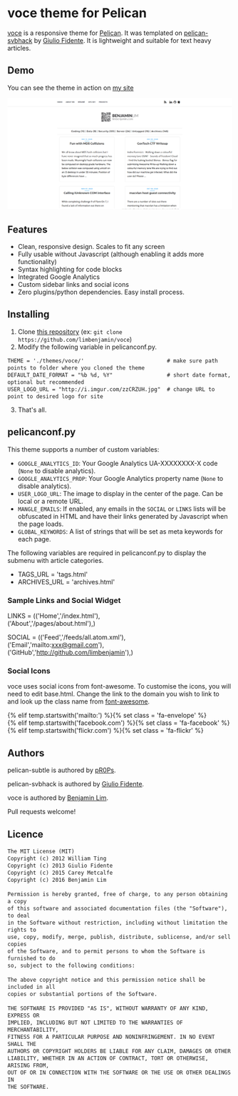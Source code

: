 voce theme for Pelican
======================

[voce](https://github.com/limbenjamin/voce) is a responsive theme for [Pelican](http://getpelican.com). It was templated on [pelican-svbhack](https://github.com/gfidente/pelican-svbhack) by [Giulio Fidente](https://github.com/giulivo). It is lightweight and suitable for text heavy articles.


## Demo

You can see the theme in action on [my site](https://limbenjamin.com/)

![theme screenshot](https://github.com/limbenjamin/voce/raw/master/screenshot.png)

## Features

- Clean, responsive design. Scales to fit any screen
- Fully usable without Javascript (although enabling it adds more functionality)
- Syntax highlighting for code blocks
- Integrated Google Analytics
- Custom sidebar links and social icons
- Zero plugins/python dependencies. Easy install process.


## Installing

1. Clone [this repository](https://github.com/limbenjamin/voce) (ex: `git clone https://github.com/limbenjamin/voce`)
2. Modify the following variable in pelicanconf.py.
```
THEME = './themes/voce/'                          # make sure path points to folder where you cloned the theme
DEFAULT_DATE_FORMAT = "%b %d, %Y"                 # short date format, optional but recommended 
USER_LOGO_URL = "http://i.imgur.com/zzCRZUH.jpg"  # change URL to point to desired logo for site
```
3. That's all.


## pelicanconf.py

This theme supports a number of custom variables:

- `GOOGLE_ANALYTICS_ID`: Your Google Analytics UA-XXXXXXXX-X code (`None` to disable analytics).
- `GOOGLE_ANALYTICS_PROP`: Your Google Analytics property name (`None` to disable analytics).
- `USER_LOGO_URL`: The image to display in the center of the page. Can be local or a remote URL.
- `MANGLE_EMAILS`: If enabled, any emails in the `SOCIAL` or `LINKS` lists will be obfuscated in HTML and have their links generated by Javascript when the page loads.
- `GLOBAL_KEYWORDS`: A list of strings that will be set as meta keywords for each page.

The following variables are required in pelicanconf.py to display the submenu with article categories. 

- TAGS_URL = 'tags.html'
- ARCHIVES_URL = 'archives.html'
  
### Sample Links and Social Widget  
LINKS = (('Home','/index.html'),  
     ('About','/pages/about.html'),)  
  
SOCIAL = (('Feed','/feeds/all.atom.xml'),  
      ('Email','mailto:xxx@gmail.com'),  
      ('GitHub','http://github.com/limbenjamin'),)  
  
### Social Icons
  
voce uses social icons from font-awesome. To customise the icons, you will need to edit base.html. Change the link to the domain you wish to link to and look up the class name from [font-awesome](http://fontawesome.io/icons/).  
  
{% elif temp.startswith('mailto:') %}{% set class = 'fa-envelope' %}   
{% elif temp.startswith('facebook.com') %}{% set class = 'fa-facebook' %}  
{% elif temp.startswith('flickr.com') %}{% set class = 'fa-flickr' %}  
  
## Authors

pelican-subtle is authored by [pR0Ps](https://github.com/pR0Ps).

pelican-svbhack is authored by [Giulio Fidente](https://github.com/giulivo).

voce is authored by [Benjamin Lim](https://github.com/limbenjamin).

Pull requests welcome!

## Licence
```
The MIT License (MIT)
Copyright (c) 2012 William Ting
Copyright (c) 2013 Giulio Fidente
Copyright (c) 2015 Carey Metcalfe
Copyright (c) 2016 Benjamin Lim

Permission is hereby granted, free of charge, to any person obtaining a copy
of this software and associated documentation files (the "Software"), to deal
in the Software without restriction, including without limitation the rights to
use, copy, modify, merge, publish, distribute, sublicense, and/or sell copies
of the Software, and to permit persons to whom the Software is furnished to do
so, subject to the following conditions:

The above copyright notice and this permission notice shall be included in all
copies or substantial portions of the Software.

THE SOFTWARE IS PROVIDED "AS IS", WITHOUT WARRANTY OF ANY KIND, EXPRESS OR
IMPLIED, INCLUDING BUT NOT LIMITED TO THE WARRANTIES OF MERCHANTABILITY,
FITNESS FOR A PARTICULAR PURPOSE AND NONINFRINGEMENT. IN NO EVENT SHALL THE
AUTHORS OR COPYRIGHT HOLDERS BE LIABLE FOR ANY CLAIM, DAMAGES OR OTHER
LIABILITY, WHETHER IN AN ACTION OF CONTRACT, TORT OR OTHERWISE, ARISING FROM,
OUT OF OR IN CONNECTION WITH THE SOFTWARE OR THE USE OR OTHER DEALINGS IN
THE SOFTWARE.
```

